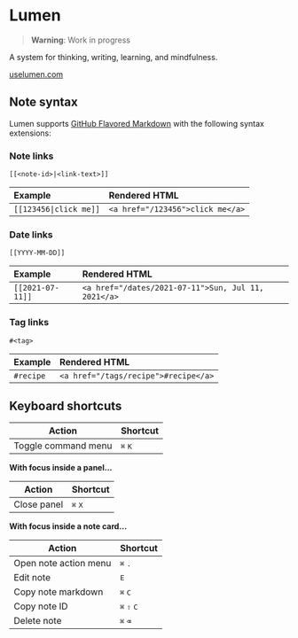 # Lumen

> **Warning**: Work in progress

A system for thinking, writing, learning, and mindfulness.

[uselumen.com](https://uselumen.com)

## Note syntax

Lumen supports [GitHub Flavored Markdown](https://github.github.com/gfm/) with the following syntax extensions:

### Note links

```
[[<note-id>|<link-text>]]
```

| Example | Rendered HTML |
| :-- | :-- |
| `[[123456\|click me]]` | `<a href="/123456">click me</a>` |

### Date links

```
[[YYYY-MM-DD]]
```

| Example | Rendered HTML |
| :-- | :-- |
| `[[2021-07-11]]` | `<a href="/dates/2021-07-11">Sun, Jul 11, 2021</a>` |

### Tag links

```
#<tag>
```

| Example | Rendered HTML |
| :-- | :-- |
| `#recipe` | `<a href="/tags/recipe">#recipe</a>` |


## Keyboard shortcuts

| Action              | Shortcut                  |
| ------------------- | ------------------------- |
| Toggle command menu | <kbd>⌘</kbd> <kbd>K</kbd> |

**With focus inside a panel...**

| Action      | Shortcut                  |
| ----------- | ------------------------- |
| Close panel | <kbd>⌘</kbd> <kbd>X</kbd> |

**With focus inside a note card...**

| Action                | Shortcut                               |
| --------------------- | -------------------------------------- |
| Open note action menu | <kbd>⌘</kbd> <kbd>.</kbd>              |
| Edit note             | <kbd>E</kbd>                           |
| Copy note markdown    | <kbd>⌘</kbd> <kbd>C</kbd>              |
| Copy note ID          | <kbd>⌘</kbd> <kbd>⇧</kbd> <kbd>C</kbd> |
| Delete note           | <kbd>⌘</kbd> <kbd>⌫</kbd>              |
